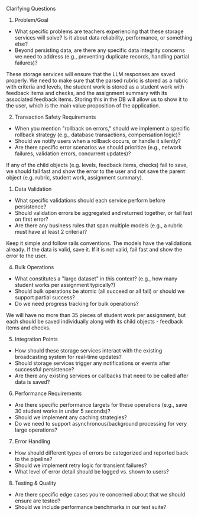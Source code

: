 
  Clarifying Questions

  1. Problem/Goal

  - What specific problems are teachers experiencing that these storage services will solve? Is it about data reliability, performance, or something else?
  - Beyond persisting data, are there any specific data integrity concerns we need to address (e.g., preventing duplicate records, handling partial failures)?

  These storage services will ensure that the LLM responses are saved properly. We need to make sure that the parsed rubric is stored as a rubric with criteria and levels, the student work is stored as a student work with feedback items and checks, and the assignment summary with its associated feedback items. Storing this in the DB will allow us to show it to the user, which is the main value proposition of the application.

  2. Transaction Safety Requirements

  - When you mention "rollback on errors," should we implement a specific rollback strategy (e.g., database transactions, compensation logic)?
  - Should we notify users when a rollback occurs, or handle it silently?
  - Are there specific error scenarios we should prioritize (e.g., network failures, validation errors, concurrent updates)?

  If any of the child objects (e.g. levels, feedback items, checks) fail to save, we should fail fast and show the error to the user and not save the parent object (e.g. rubric, student work, assignment summary).
  
  1. Data Validation

  - What specific validations should each service perform before persistence?
  - Should validation errors be aggregated and returned together, or fail fast on first error?
  - Are there any business rules that span multiple models (e.g., a rubric must have at least 2 criteria)?

  Keep it simple and follow rails conventions. The models have the validations already. If the data is valid, save it. If it is not valid, fail fast and show the error to the user.

  4. Bulk Operations

  - What constitutes a "large dataset" in this context? (e.g., how many student works per assignment typically?)
  - Should bulk operations be atomic (all succeed or all fail) or should we support partial success?
  - Do we need progress tracking for bulk operations?

  We will have no more than 35 pieces of student work per assignment, but each should be saved individually along with its child objects - feedback items and checks.

  5. Integration Points

  - How should these storage services interact with the existing broadcasting system for real-time updates?
  - Should storage services trigger any notifications or events after successful persistence?
  - Are there any existing services or callbacks that need to be called after data is saved?

  6. Performance Requirements

  - Are there specific performance targets for these operations (e.g., save 30 student works in under 5 seconds)?
  - Should we implement any caching strategies?
  - Do we need to support asynchronous/background processing for very large operations?

  7. Error Handling

  - How should different types of errors be categorized and reported back to the pipeline?
  - Should we implement retry logic for transient failures?
  - What level of error detail should be logged vs. shown to users?

  8. Testing & Quality

  - Are there specific edge cases you're concerned about that we should ensure are tested?
  - Should we include performance benchmarks in our test suite?
